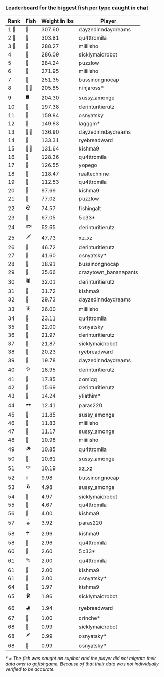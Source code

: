### Leaderboard for the biggest fish per type caught in chat
| Rank | Fish | Weight in lbs | Player |
|------|-----------|--------|--------|
| 1 🥇  | 🦑 | 307.60 | dayzedinndaydreams |
| 2 🥈  | 🐳 | 303.81 | qu4ttromila |
| 3 🥉  | 🦈 | 288.27 | miiiiisho |
| 4  | 🦕 | 286.09 | sicklymaidrobot |
| 5  | 🐉 | 284.24 | puzzlow |
| 6  | 🐍 | 271.95 | miiiiisho |
| 7  | 🐢 | 251.35 | bussinongnocap |
| 8  | 🐻‍❄ | 205.85 | ninjaross* |
| 9  | 🛢️ | 204.30 | sussy_amonge |
| 10  | 🐙 | 197.38 | derinturitierutz |
| 11  | 🐋 | 159.84 | osnyatsky |
| 12  | 🐊 | 149.83 | lagggm* |
| 13  | 🧜‍♀️ | 136.90 | dayzedinndaydreams |
| 14  | 🦭 | 133.31 | ryebreadward |
| 15  | 🧞‍♂ | 131.64 | kishma9 |
| 16  | 🦪 | 128.36 | qu4ttromila |
| 17  | 🦞 | 126.55 | yopego |
| 18  | 🧟 | 118.47 | realtechnine |
| 19  | 🐬 | 112.53 | qu4ttromila |
| 20  | 🪸 | 97.69 | kishma9 |
| 21  | 👑 | 77.02 | puzzlow |
| 22  | 🪨 | 74.57 | fishingalt |
| 23  | 🦐 | 67.05 | 5c33* |
| 24  | 🐟 | 62.65 | derinturitierutz |
| 25  | 🗡️ | 47.73 | xz_xz |
| 26  | 🐸 | 46.72 | derinturitierutz |
| 27  | 🐧 | 41.60 | osnyatsky* |
| 28  | 🦀 | 38.91 | bussinongnocap |
| 29  | 🐡 | 35.66 | crazytown_bananapants |
| 30  | 🕷️ | 32.01 | derinturitierutz |
| 31  | 🥒 | 31.72 | kishma9 |
| 32  | 🧽 | 29.73 | dayzedinndaydreams |
| 33  | 🪳 | 26.00 | miiiiisho |
| 34  | 🎰 | 23.11 | qu4ttromila |
| 35  | 🦠 | 22.00 | osnyatsky |
| 36  | 🐠 | 21.97 | derinturitierutz |
| 37  | 🪼 | 21.87 | sicklymaidrobot |
| 38  | 🧭 | 20.23 | ryebreadward |
| 39  | 🦦 | 19.78 | dayzedinndaydreams |
| 40  | 🪱 | 18.95 | derinturitierutz |
| 41  | 🍄 | 17.85 | comiqq |
| 42  | 🦆 | 15.69 | derinturitierutz |
| 43  | 🐌 | 14.24 | yliathim* |
| 44  | 🕶️ | 12.41 | paras220 |
| 45  | 👒 | 11.85 | sussy_amonge |
| 46  | 🧸 | 11.83 | miiiiisho |
| 47  | 🧃 | 11.17 | sussy_amonge |
| 48  | 🧊 | 10.98 | miiiiisho |
| 49  | 🪵 | 10.85 | qu4ttromila |
| 50  | 🦎 | 10.61 | sussy_amonge |
| 51  | 🩲 | 10.19 | xz_xz |
| 52  | 💀 | 9.98 | bussinongnocap |
| 53  | 🪝 | 4.98 | sussy_amonge |
| 54  | 🎏 | 4.97 | sicklymaidrobot |
| 55  | 🥫 | 4.67 | qu4ttromila |
| 56  | 🐚 | 4.00 | kishma9 |
| 57  | 🪀 | 3.92 | paras220 |
| 58  | ☂️ | 2.96 | kishma9 |
| 58  | 🥪 | 2.96 | qu4ttromila |
| 60  | 🍬 | 2.60 | 5c33* |
| 61  | 🩴 | 2.00 | qu4ttromila |
| 61  | 👟 | 2.00 | kishma9 |
| 61  | 🧦 | 2.00 | osnyatsky* |
| 64  | 👢 | 1.97 | kishma9 |
| 65  | 🩰 | 1.96 | sicklymaidrobot |
| 66  | ⛸️ | 1.94 | ryebreadward |
| 67  | 🌿 | 1.00 | crinche* |
| 68  | 🧤 | 0.99 | sicklymaidrobot |
| 68  | 🪶 | 0.99 | osnyatsky* |
| 68  | 🧣 | 0.99 | osnyatsky* |

_* = The fish was caught on supibot and the player did not migrate their data over to gofishgame. Because of that their data was not individually verified to be accurate._
